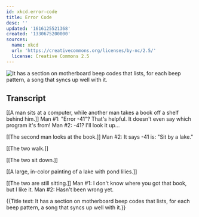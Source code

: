 ```yaml
---
id: xkcd.error-code
title: Error Code
desc: ''
updated: '1616125521368'
created: '1330675200000'
sources:
  name: xkcd
  url: 'https://creativecommons.org/licenses/by-nc/2.5/'
  license: Creative Commons 2.5
---
```

![It has a section on motherboard beep codes that lists, for each beep pattern, a song that syncs up well with it.](https://imgs.xkcd.com/comics/error_code.png)

## Transcript
[[A man sits at a computer, while another man takes a book off a shelf behind him.]]
Man #1: "Error -41"? That's helpful. It doesn't even say which program it's from!
Man #2: -41? I'll look it up...

[[The second man looks at the book.]]
Man #2: It says -41 is: "Sit by a lake." 

[[The two walk.]]

[[The two sit down.]]

[[A large, in-color painting of a lake with pond lilies.]]

[[The two are still sitting.]]
Man #1: I don't know where you got that book, but I like it.
Man #2: Hasn't been wrong yet.

{{Title text: It has a section on motherboard beep codes that lists, for each beep pattern, a song that syncs up well with it.}}
